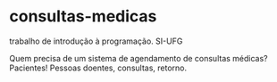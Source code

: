 # consultas-medicas
trabalho de introdução à programação. SI-UFG

Quem precisa de um sistema de agendamento de consultas médicas? 
Pacientes! Pessoas doentes, consultas, retorno.
